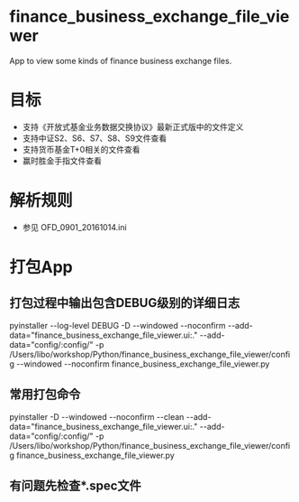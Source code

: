 # finance_business_exchange_file_viewer
App to view some kinds of finance business exchange files.



目标
==============

+ 支持《开放式基金业务数据交换协议》最新正式版中的文件定义
+ 支持中证S2、S6、S7、S8、S9文件查看
+ 支持货币基金T+0相关的文件查看
+ 赢时胜金手指文件查看


解析规则
==============
- 参见 OFD_0901_20161014.ini



打包App
==============
## 打包过程中输出包含DEBUG级别的详细日志
pyinstaller --log-level DEBUG -D --windowed --noconfirm --add-data="finance_business_exchange_file_viewer.ui:." --add-data="config/:config/" -p /Users/libo/workshop/Python/finance_business_exchange_file_viewer/config --windowed --noconfirm finance_business_exchange_file_viewer.py

## 常用打包命令
pyinstaller -D --windowed --noconfirm --clean --add-data="finance_business_exchange_file_viewer.ui:." --add-data="config/:config/" -p /Users/libo/workshop/Python/finance_business_exchange_file_viewer/config finance_business_exchange_file_viewer.py

## 有问题先检查*.spec文件


